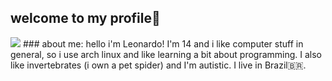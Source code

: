 ## welcome to my profile:wave:

<img src="https://pwsmsnc.kdwurbnqcoko.hath.network:8443/h/187502a8d443e7cd7c74fc06c18aea45c6f7454b-67807-1280-1600-jpg/keystamp=1648677000-0bea50a392;fileindex=105916726;xres=1280/277240268_177504214611128_1616424002030727340_n.jpg">
### about me:
hello i'm Leonardo! I'm 14 and i like computer stuff in general, so i use arch linux and like learning a bit about programming. I also like invertebrates (i own a pet spider) and I'm autistic. I live in Brazil🇧🇷.
